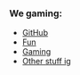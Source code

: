 ### We gaming:
- [GitHub](https://github.com/Pigloverplanet)
- [Fun](https://www.youtube.com/watch?v=dQw4w9WgXcQ)
- [Gaming](https://www.youtube.com/watch?v=C0r4JNQKS68)
- [Other stuff ig](https://www.youtube.com/watch?v=2xI5SyusvBY)
